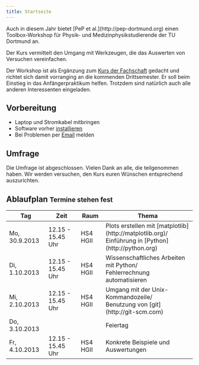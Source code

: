 ```yaml
---
title: Startseite
---
```


<p class="lead">
Auch in diesem Jahr bietet [PeP et al.](http://pep-dortmund.org) einen Toolbox-Workshop für Physik- und Medizinphysikstudierende der TU Dortmund an.
</p>

<p class="lead">
Der Kurs vermittelt den Umgang mit Werkzeugen, die das Auswerten von Versuchen vereinfachen.
</p>

Der Workshop ist als Ergänzung zum [Kurs der Fachschaft](http://project.het.physik.tu-dortmund.de/apkurs/) gedacht und richtet sich damit vorranging an die kommenden Drittsemester. Er soll beim Einstieg in das Anfängerpraktikum helfen. Trotzdem sind natürlich auch alle anderen Interessenten eingeladen.

## Vorbereitung
- Laptop und Stromkabel mitbringen
- Software vorher [installieren](install.html)
- Bei Problemen per [Email](about.html#die-organisatoren) melden

## Umfrage
Die Umfrage ist abgeschlossen. Vielen Dank an alle, die teilgenommen haben. Wir werden versuchen, den Kurs euren Wünschen entsprechend auszurichten.


## Ablaufplan <small><span class="label label-success">Termine stehen fest</span></small>
<table class="table table-hover">
<thead>
  <tr>
    <th>Tag</th>
    <th>Zeit</th>
    <th>Raum</th>
    <th>Thema</th>
  </tr>
</thead>
<tbody>
  <tr>
    <td>Mo, 30.9.2013</td>
    <td>12.15 - 15.45 Uhr</td>
    <td>HS4 HGII</td>
    <td>Plots erstellen mit [matplotlib](http://matplotlib.org)/<br>Einführung in [Python](http://python.org)</td>
  </tr>
  <tr>
    <td>Di, 1.10.2013</td>
    <td>12.15 - 15.45 Uhr</td>
    <td>HS4 HGII</td>
    <td>Wissenschaftliches Arbeiten mit Python/<br>Fehlerrechnung automatisieren</td>
  </tr>
  <tr class="success">
    <td>Mi, 2.10.2013</td>
    <td>12.15 - 15.45 Uhr</td>
    <td>HS4 HGII</td>
    <td>Umgang mit der Unix-Kommandozeile/<br>Benutzung von [git](http://git-scm.com)</td>
  </tr>
  <tr class="warning">
    <td>Do, 3.10.2013</td>
    <td></td>
    <td></td>
    <td> Feiertag </td>
  </tr>
  <tr>
    <td>Fr, 4.10.2013</td>
    <td>12.15 - 15.45 Uhr</td>
    <td>HS4 HGII</td>
    <td>Konkrete Beispiele und Auswertungen</td>
  </tr>
</tbody>
</table>

